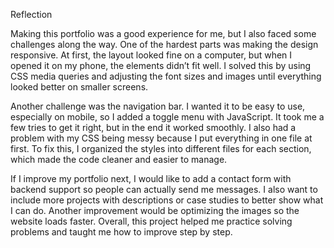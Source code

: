 Reflection

Making this portfolio was a good experience for me, but I also faced some challenges along the way. 
One of the hardest parts was making the design responsive. 
At first, the layout looked fine on a computer, but when I opened it on my phone, the elements didn’t fit well. 
I solved this by using CSS media queries and adjusting the font sizes and images until everything looked better on smaller screens.

Another challenge was the navigation bar. I wanted it to be easy to use, especially on mobile, so I added a toggle menu with JavaScript. 
It took me a few tries to get it right, but in the end it worked smoothly. 
I also had a problem with my CSS being messy because I put everything in one file at first. 
To fix this, I organized the styles into different files for each section, which made the code cleaner and easier to manage.

If I improve my portfolio next, I would like to add a contact form with backend support so people can actually send me messages. 
I also want to include more projects with descriptions or case studies to better show what I can do. 
Another improvement would be optimizing the images so the website loads faster. 
Overall, this project helped me practice solving problems and taught me how to improve step by step.
